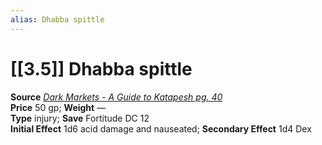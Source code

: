 ```yaml
---
alias: Dhabba spittle
---
```


# [[3.5]] Dhabba spittle

**Source** [_Dark Markets - A Guide to Katapesh pg. 40_](http://paizo.com/store/downloads/pathfinder/pathfinderChronicles/35E/v5748btpy87ut)  
**Price** 50 gp; **Weight** —  
**Type** injury; **Save** Fortitude DC 12  
**Initial Effect** 1d6 acid damage and nauseated; **Secondary Effect** 1d4 Dex
